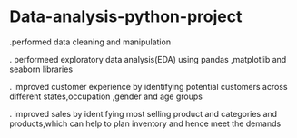 # Data-analysis-python-project
.performed data cleaning and manipulation 

. performeed exploratory data analysis(EDA) using 
pandas ,matplotlib and seaborn libraries

. improved customer experience by identifying potential
customers across different states,occupation ,gender and age groups

. improved sales by identifying most selling product and categories
and products,which can help to plan inventory and hence meet the demands
